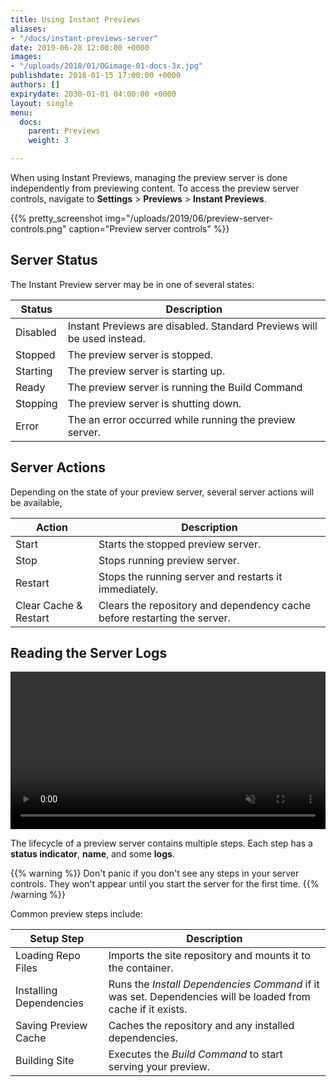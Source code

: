 ```yaml
---
title: Using Instant Previews
aliases:
- "/docs/instant-previews-server"
date: 2019-06-28 12:00:00 +0000
images:
- "/uploads/2018/01/OGimage-01-docs-3x.jpg"
publishdate: 2018-01-15 17:00:00 +0000
authors: []
expirydate: 2030-01-01 04:00:00 +0000
layout: single
menu:
  docs:
    parent: Previews
    weight: 3

---
```


When using Instant Previews, managing the preview server is done independently from previewing content. To access the preview server controls, navigate to **Settings** > **Previews** > **Instant Previews**.

{{% pretty_screenshot img="/uploads/2019/06/preview-server-controls.png" caption="Preview server controls" %}}

## Server Status

The Instant Preview server may be in one of several states:

| Status | Description |
|---|---|
| Disabled | Instant Previews are disabled. Standard Previews will be used instead. |
| Stopped| The preview server is stopped. |
| Starting| The preview server is starting up. |
| Ready| The preview server is running the Build Command|
| Stopping| The preview server is shutting down.|
| Error| The an error occurred while running the preview server. |

## Server Actions
Depending on the state of your preview server, several server actions will be available,

| Action | Description |
|---|---|
| Start |  Starts the stopped preview server. |
| Stop |  Stops running preview server. |
| Restart |  Stops the running server and restarts it immediately. |
| Clear Cache & Restart |  Clears the repository and dependency cache before restarting the server. |

## Reading the Server Logs

<video playsinline autoplay muted loop width="100%" controls>
    <source src="/video/starting-preview-server.mp4" type="video/mp4">
  Your browser does not support the video tag.
  </video>

The lifecycle of a preview server contains multiple steps. Each step has a **status indicator**, **name**, and some **logs**. 

{{% warning %}}
Don't panic if you don't see any steps in your server controls. They won't appear until you start the server for the first time.
{{% /warning %}}

Common preview steps include:

| Setup Step | Description |
|---|---|
| Loading Repo Files |  Imports the site repository and mounts it to the container. |
| Installing Dependencies |  Runs the  _Install Dependencies Command_ if it was set. Dependencies will be loaded from cache if it exists. |
| Saving Preview Cache |  Caches the repository and any installed dependencies.  |
| Building Site |  Executes the _Build Command_ to start serving your preview. |